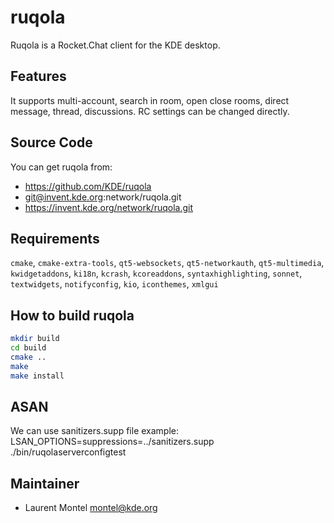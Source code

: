 
# ruqola

Ruqola is a Rocket.Chat client for the KDE desktop.

## Features

It supports multi-account, search in room, open close rooms, direct message, thread, discussions.
RC settings can be changed directly.

## Source Code

You can get ruqola from:

- <https://github.com/KDE/ruqola>
- git@invent.kde.org:network/ruqola.git 
- https://invent.kde.org/network/ruqola.git

## Requirements

`cmake`, `cmake-extra-tools`, `qt5-websockets`, `qt5-networkauth`, `qt5-multimedia`, `kwidgetaddons`, `ki18n`, `kcrash`, `kcoreaddons`, `syntaxhighlighting`, `sonnet`, `textwidgets`, `notifyconfig`, `kio`, `iconthemes`, `xmlgui`

## How to build ruqola

````bash
mkdir build
cd build
cmake ..
make
make install
````

## ASAN

We can use sanitizers.supp file
example: LSAN_OPTIONS=suppressions=../sanitizers.supp ./bin/ruqolaserverconfigtest

## Maintainer

- Laurent Montel <montel@kde.org>


